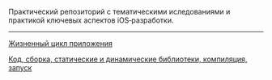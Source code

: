 Практический репозиторий с тематическими иследованиями и практикой ключевых аспектов iOS‑разработки.

---
[Жизненный цикл прилoжения](https://github.com/artkriukov/iOSExperiments/tree/main/AppLifecycleSandbox)

[Код, сборка, статические и динамические библиотеки, компиляция, запуск](https://github.com/artkriukov/iOSExperiments/tree/main/Compilation%20and%20Linking)
